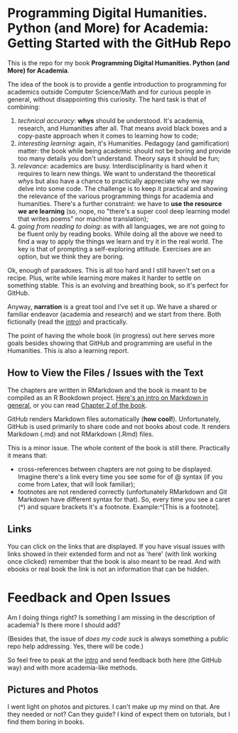 # Programming Digital Humanities. Python (and More) for Academia: Getting Started with the GitHub Repo

This is the repo for my book **Programming Digital Humanities. Python (and More) for Academia**.

The idea of the book is to provide a gentle introduction to programming for academics outside Computer Science/Math and for curious people in general, without disappointing this curiosity. The hard task is that of combining:

1. *technical accuracy*: **whys** should be understood. It's academia, research, and Humanities after all. That means avoid black boxes and a copy-paste approach when it comes to learning how to code;
2. *interesting learning*: again, it's Humanities. Pedagogy (and gamification) matter: the book while being academic should not be boring and provide too many details you don't understand. Theory says it should be fun;
3. *relevance*: academics are busy. Interdisciplinarity is hard when it requires to learn new things. We want to understand the theoretical *whys* but also have a chance to practically appreciate why we may delve into some code. The challenge is to keep it practical and showing the relevance of the various programming things for academia and humanities. There's a further constraint: we have to **use the resource we are learning** (so, nope, no "there's a super cool deep learning model that writes poems" nor machine translation);
4. *going from reading to doing*: as with all languages, we are not going to be fluent only by reading books. While doing all the above we need to find a way to apply the things we learn and try it in the real world. The key is that of prompting a self-exploring attitude. Exercises are an option, but we think they are boring. 

Ok, enough of paradoxes. This is all too hard and I still haven't set on a recipe. Plus, write while learning more makes it harder to settle on something stable. This is an evolving and breathing book, so it's perfect for GitHub.


Anyway, **narration** is a great tool and I've set it up. We have a shared or familiar endeavor (academia and research) and we start from there. Both fictionally (read the [intro](https://github.com/1110sillabo/ProgrammingDigitalHumanitiesBook/blob/master/Ch1%20-%20Intro/index.md)) and practically.

The point of having the whole book (in progress) out here serves more goals besides showing that GitHub and programming are useful in the Humanities. This is also a learning report.

## How to View the Files / Issues with the Text

The chapters are written in RMarkdown and the book is meant to be compiled as an R Bookdown project. [Here's an intro on Markdown in general](https://medium.com/analytics-vidhya/getting-started-with-markdown-and-rstudio-f75b1dff0796), or you can read [Chapter 2 of the book](https://github.com/1110sillabo/ProgrammingDigitalHumanitiesBook/blob/master/Ch2%20-%20RStudio%20and%20Markdown/01_gettingstartewithRStudio_gitversion.md).

GitHub renders Markdown files automatically (**how cool!**). Unfortunately, GitHub is used primarily to share code and not books about code. It renders Markdown (.md) and not RMarkdown (.Rmd) files.

This is a minor issue. The whole content of the book is still there. Practically it means that:

- cross-references between chapters are not going to be displayed. Imagine there's a link every time you see some for of \@ syntax (if you come from Latex, that  will look familiar);
- footnotes are not rendered correctly (unfortunately RMarkdown and Git Markdown have different syntax for that). So, every time you see a caret (**^**) and square brackets it's a footnote. Example:^[This is a footnote].

## Links

You can click on the links that are displayed. If you have visual issues with links showed in their extended form and not as 'here' (with link working once clicked) remember that the book is also meant to be read. And with ebooks or real book the link is not an information that can be hidden.

# Feedback and Open Issues

Am I doing things right? Is something I am missing in the description of academia? Is there more I should add?

(Besides that, the issue of *does my code suck* is always something a public repo help addressing. Yes, there will be code.)

So feel free to peak at the [intro](https://github.com/1110sillabo/ProgrammingDigitalHumanitiesBook/blob/master/Ch1%20-%20Intro/index.md) and send feedback both here (the GitHub way) and with more academia-like methods. 

## Pictures and Photos

I went light on photos and pictures. I can't make up my mind on that. Are they needed or not? Can they guide? I kind of expect them on tutorials, but I find them boring in books.